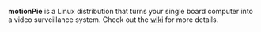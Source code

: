 **motionPie** is a Linux distribution that turns your single board computer into a video surveillance system. Check out the [wiki](https://github.com/ccrisan/motionPie/wiki) for more details.
